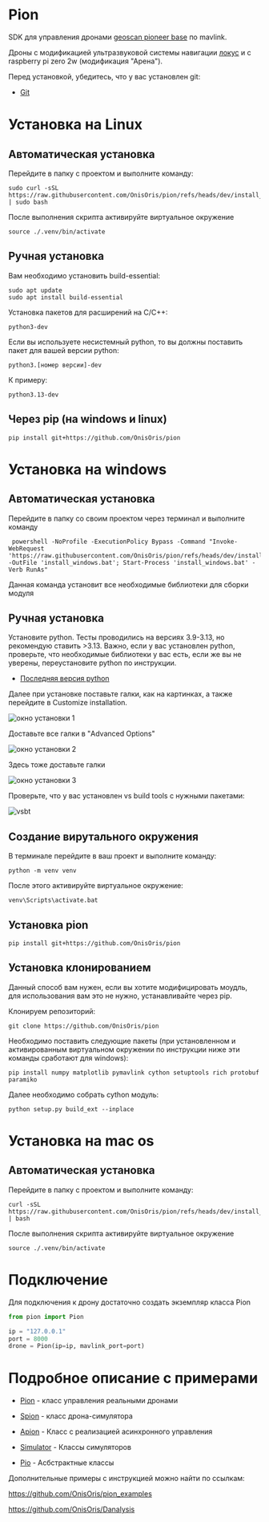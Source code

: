 # Pion

SDK для управления дронами [geoscan pioneer base](https://geoscan.education/pioneer-base) по mavlink.

Дроны с модификацией ультразвуковой системы навигации [локус](https://www.geoscan.ru/ru/products/pioneer/locus) и
с raspberry pi zero 2w (модификация "Арена").

Перед установкой, убедитесь, что у вас установлен git:

- [Git](https://git-scm.com/downloads)

# Установка на Linux

## Автоматическая установка
Перейдите в папку с проектом и выполните команду:
```angular2html
sudo curl -sSL https://raw.githubusercontent.com/OnisOris/pion/refs/heads/dev/install_scripts/install_linux.sh | sudo bash
```

После выполнения скрипта активируйте виртуальное окружение 
```
source ./.venv/bin/activate
```

## Ручная установка

Вам необходимо установить build-essential:
```shell
sudo apt update
sudo apt install build-essential
```

Установка пакетов для расширений на C/C++:
```commandline
python3-dev
```

Если вы используете несистемный python, то вы должны поставить пакет для вашей версии python:
```commandline
python3.[номер версии]-dev
```

К примеру:
```commandline
python3.13-dev
```


## Через pip (на windows и linux)

```shell
pip install git+https://github.com/OnisOris/pion
```



# Установка на windows

## Автоматическая установка

Перейдите в папку со своим проектом через терминал и выполните команду

```angular2html
 powershell -NoProfile -ExecutionPolicy Bypass -Command "Invoke-WebRequest 'https://raw.githubusercontent.com/OnisOris/pion/refs/heads/dev/install_scripts/install_windows.bat' -OutFile 'install_windows.bat'; Start-Process 'install_windows.bat' -Verb RunAs"
```

Данная команда установит все необходимые библиотеки для сборки модуля

## Ручная установка

Установите python. Тесты проводились на версиях 3.9-3.13, но рекомендую ставить >3.13.
Важно, если у вас установлен python, проверьте, что необходимые библиотеки у вас есть, если же вы не уверены, переустановите 
python по инструкции.
- [Последняя версия python](https://www.python.org/downloads/)

Далее при установке поставьте галки, как на картинках, а также перейдите в Customize installation.

 ![окно установки 1](docs/source/img/python_install.jpg)

Доставьте все галки в "Advanced Options"


 ![окно установки 2](docs/source/img/python_install2.jpg)

Здесь тоже доставьте галки


 ![окно установки 3](docs/source/img/python_install3.jpg)

Проверьте, что у вас установлен vs build tools с нужными пакетами:

![vsbt](docs/source/img/windows_vsbt.jpg)

## Создание вирутального окружения
В терминале перейдите в ваш проект и выполните команду:

```commandline
python -m venv venv
```

После этого активируйте виртуальное окружение:
```commandline
venv\Scripts\activate.bat
```

## Установка pion

```shell
pip install git+https://github.com/OnisOris/pion
```


## Установка клонированием
Данный способ вам нужен, если вы хотите модифицировать моудль, для использования вам это не нужно, 
устанавливайте через pip.

Клонируем репозиторий:
```shell
git clone https://github.com/OnisOris/pion
```


Необходимо поставить следующие пакеты (при установленном и активированным виртуальном окружении по инструкции ниже
эти команды сработают для windows):
```shell
pip install numpy matplotlib pymavlink cython setuptools rich protobuf paramiko
```
Далее необходимо собрать cython модуль:
```
python setup.py build_ext --inplace
```

# Установка на mac os
## Автоматическая установка
Перейдите в папку с проектом и выполните команду:
```angular2html
curl -sSL https://raw.githubusercontent.com/OnisOris/pion/refs/heads/dev/install_scripts/install_macos.sh | bash
```

После выполнения скрипта активируйте виртуальное окружение 
```
source ./.venv/bin/activate
```


# Подключение
Для подключения к дрону достаточно создать экземпляр класса Pion

```python
from pion import Pion

ip = "127.0.0.1"
port = 8000
drone = Pion(ip=ip, mavlink_port=port)
```


# Подробное описание с примерами

- [Pion](docs/pion.md) - класс управления реальными дронами

- [Spion](docs/spion.md) - класс дрона-симулятора

- [Apion](docs/apion.md) - Класс с реализацией асинхронного управления

- [Simulator](docs/simulator.md) - Классы симуляторов

- [Pio](docs/pio.md) - Асбстрактные классы



Дополнительные примеры с инструкцией можно найти по ссылкам:

https://github.com/OnisOris/pion_examples

https://github.com/OnisOris/Danalysis



